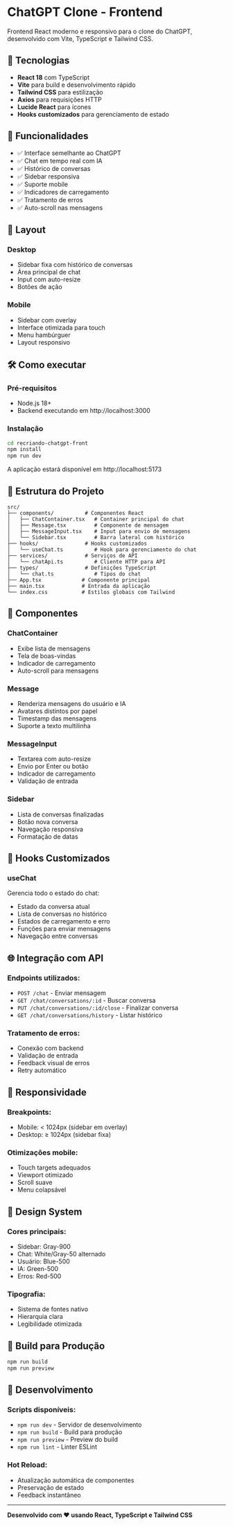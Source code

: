 # ChatGPT Clone - Frontend

Frontend React moderno e responsivo para o clone do ChatGPT, desenvolvido com Vite, TypeScript e Tailwind CSS.

## 🚀 Tecnologias

- **React 18** com TypeScript
- **Vite** para build e desenvolvimento rápido
- **Tailwind CSS** para estilização
- **Axios** para requisições HTTP
- **Lucide React** para ícones
- **Hooks customizados** para gerenciamento de estado

## 🎯 Funcionalidades

- ✅ Interface semelhante ao ChatGPT
- ✅ Chat em tempo real com IA
- ✅ Histórico de conversas
- ✅ Sidebar responsiva
- ✅ Suporte mobile
- ✅ Indicadores de carregamento
- ✅ Tratamento de erros
- ✅ Auto-scroll nas mensagens

## 📱 Layout

### Desktop
- Sidebar fixa com histórico de conversas
- Área principal de chat
- Input com auto-resize
- Botões de ação

### Mobile
- Sidebar com overlay
- Interface otimizada para touch
- Menu hambúrguer
- Layout responsivo

## 🛠️ Como executar

### Pré-requisitos
- Node.js 18+
- Backend executando em http://localhost:3000

### Instalação
```bash
cd recriando-chatgpt-front
npm install
npm run dev
```

A aplicação estará disponível em http://localhost:5173

## 📁 Estrutura do Projeto

```
src/
├── components/          # Componentes React
│   ├── ChatContainer.tsx   # Container principal do chat
│   ├── Message.tsx         # Componente de mensagem
│   ├── MessageInput.tsx    # Input para envio de mensagens
│   └── Sidebar.tsx         # Barra lateral com histórico
├── hooks/               # Hooks customizados
│   └── useChat.ts          # Hook para gerenciamento do chat
├── services/            # Serviços de API
│   └── chatApi.ts          # Cliente HTTP para API
├── types/               # Definições TypeScript
│   └── chat.ts             # Tipos do chat
├── App.tsx             # Componente principal
├── main.tsx            # Entrada da aplicação
└── index.css           # Estilos globais com Tailwind
```

## 🎨 Componentes

### ChatContainer
- Exibe lista de mensagens
- Tela de boas-vindas
- Indicador de carregamento
- Auto-scroll para mensagens

### Message
- Renderiza mensagens do usuário e IA
- Avatares distintos por papel
- Timestamp das mensagens
- Suporte a texto multilinha

### MessageInput
- Textarea com auto-resize
- Envio por Enter ou botão
- Indicador de carregamento
- Validação de entrada

### Sidebar
- Lista de conversas finalizadas
- Botão nova conversa
- Navegação responsiva
- Formatação de datas

## 🔧 Hooks Customizados

### useChat
Gerencia todo o estado do chat:
- Estado da conversa atual
- Lista de conversas no histórico
- Estados de carregamento e erro
- Funções para enviar mensagens
- Navegação entre conversas

## 🌐 Integração com API

### Endpoints utilizados:
- `POST /chat` - Enviar mensagem
- `GET /chat/conversations/:id` - Buscar conversa
- `PUT /chat/conversations/:id/close` - Finalizar conversa
- `GET /chat/conversations/history` - Listar histórico

### Tratamento de erros:
- Conexão com backend
- Validação de entrada
- Feedback visual de erros
- Retry automático

## 📱 Responsividade

### Breakpoints:
- Mobile: < 1024px (sidebar em overlay)
- Desktop: ≥ 1024px (sidebar fixa)

### Otimizações mobile:
- Touch targets adequados
- Viewport otimizado
- Scroll suave
- Menu colapsável

## 🎨 Design System

### Cores principais:
- Sidebar: Gray-900
- Chat: White/Gray-50 alternado
- Usuário: Blue-500
- IA: Green-500
- Erros: Red-500

### Tipografia:
- Sistema de fontes nativo
- Hierarquia clara
- Legibilidade otimizada

## 🚀 Build para Produção

```bash
npm run build
npm run preview
```

## 🔧 Desenvolvimento

### Scripts disponíveis:
- `npm run dev` - Servidor de desenvolvimento
- `npm run build` - Build para produção
- `npm run preview` - Preview do build
- `npm run lint` - Linter ESLint

### Hot Reload:
- Atualização automática de componentes
- Preservação de estado
- Feedback instantâneo

---

**Desenvolvido com ❤️ usando React, TypeScript e Tailwind CSS**